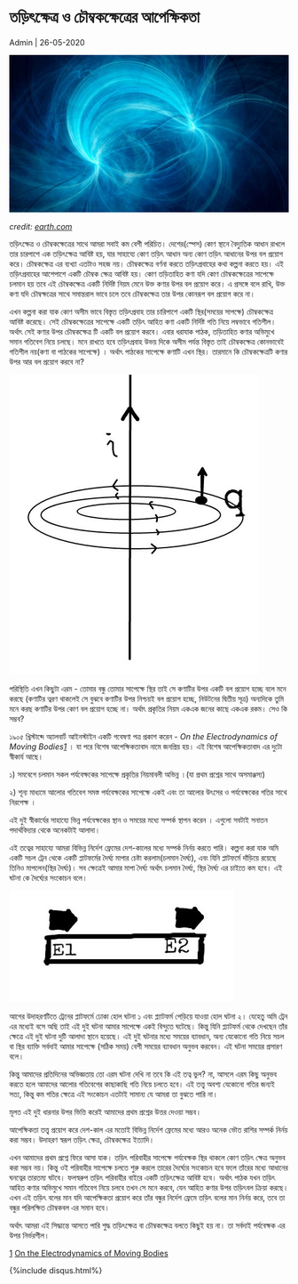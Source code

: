# তড়িৎক্ষেত্র ও চৌম্বকক্ষেত্রের আপেক্ষিকতা  

Admin | 26-05-2020

![cover](../img/emt.jpg)

*credit: [earth.com](https://www.earth.com/news/weak-magnetic-fields-health/)*

তড়িৎক্ষেত্র ও চৌম্বকক্ষেত্রের সাথে আমরা সবাই কম বেশী পরিচিত। দেশের(স্পেস) কোণ স্থানে বৈদ্যুতিক আধান রাখলে তার চারপাশে এক তড়িৎক্ষেত্র আবিষ্ট হয়, যার সাহায্যে কোণ তড়িৎ আধান অন্য কোণ তড়িৎ আধানের উপর বল প্রয়োগ করে। চৌম্বকক্ষেত্র এর ব্যখ্যা এতটাও সহজ নয়। চৌম্বকক্ষেত্র বর্ণনা করতে তড়িৎপ্রবাহের কথা কল্পনা করতে হয়।  এই তড়িৎপ্রবাহের আশেপাশে একটি চৌম্বক ক্ষেত্র আবিষ্ট হয়। কোণ তড়িতাহিত কণা যদি কোণ চৌম্বকক্ষেত্রের সাপেক্ষে চলমান হয় তবে এই চৌম্বকক্ষেত্র একটি নির্দিষ্ট নিয়ম মেনে উক্ত কণার উপর বল প্রয়োগ করে। এ প্রসঙ্গে বলে রাখি, উক্ত কণা যদি চৌম্বক্ষত্রের সাথে সমান্তরাল ভাবে চলে তবে চৌম্বকক্ষেত্র তার উপর কোনরূপ বল প্রয়োগ করে না। 
 
 এখন কল্পনা করা যাক কোণ অসীম ভাবে বিস্তৃত তড়িৎপ্রবাহ তার চারিপাশে একটি স্থির(সময়ের সাপক্ষে) চৌম্বকক্ষেত্র আবিষ্ট করেছে। সেই চৌম্বকক্ষেত্রের সাপেক্ষে একটি তড়িৎ আহিত কণা একটি নির্দিষ্ট গতি নিয়ে লম্বভাবে গতিশীল। অর্থাৎ সেই কণার উপর চৌম্বকক্ষেত্র টি একটি বল প্রয়োগ করবে। এবার ধরাযাক পাঠক, তড়িতাহিত কণার অভিমুখে সমান গতিবেগ নিয়ে চলছে।  মনে রাখতে হবে তড়িৎপ্রবাহ উভয় দিকে অসীম পর্যন্ত বিস্তৃত  তাই চৌম্বকক্ষেত্র কোনভাবেই গতিশীল নয়(কণা বা পাঠকের সাপেক্ষে) । অর্থাৎ পাঠকের সাপেক্ষে কণাটি এখন স্থির। তারমানে কি চৌম্বকক্ষেত্রটি কণার উপর আর বল প্রয়োগ করবে না?
 
 ![magfield](../img/mag.jpg)
 
 পরিস্থিতি এখন কিছুটা এরম - তোমার বন্ধু তোমার সাপেক্ষে স্থির তাই সে কণাটির উপর একটি বল প্রয়োগ হচ্ছে বলে মনে করছে (কণাটির ত্বরণ থাকলেই সে বুঝবে কণাটির উপর নিশ্চয়ই বল প্রয়োগ হচ্ছে, নিউটনের দ্বিতীয় সূত্র) অন্যদিকে তুমি মনে করছ কণাটির উপর কোণ বল প্রয়োগ হচ্ছে না। অর্থাৎ প্রকৃতির নিয়ম একএক জনের কাছে একএক রকম। সেও কি সম্ভব? 
 
 ১৯০৫ খ্রিস্টাব্দে অ্যালবার্ট আইনস্টাইন একটি গবেষণা পত্র প্রকাশ করেন - *On the Electrodynamics of Moving Bodies[1][1]* । যা পরে বিশেষ আপেক্ষিকতাবাদ নামে জনপ্রিয় হয়। এই বিশেষ আপেক্ষিকতাবাদ এর দুটো স্বীকার্য আছে। 
 
১) সমবেগে চলমান সকল পর্যবেক্ষকের সাপেক্ষে প্রকৃতির নিয়মাবলী অভিন্ন ।(যা প্রথম প্রশ্নের সাথে অসমাঞ্জস্য) 

২) শূন্য মাধ্যমে আলোর গতিবেগ সমস্ত পর্যবেক্ষকের সাপেক্ষে একই এবং তা আলোর উৎসের ও পর্যবেক্ষকের গতির সাথে নিরপেক্ষ ।

এই দুই স্বীকার্যের সাহায্যে ভিন্ন পর্যবেক্ষকের স্থান ও সময়ের মধ্যে সম্পর্ক স্থাপন করেন । এগুলো সবটাই সনাতন পদার্থবিদ্যার থেকে অনেকটাই আলাদা। 


এই তত্বের সাহায্যে আমরা বিভিন্ন নির্দেশ ফ্রেমের দেশ-কালের মধ্যে সম্পর্ক নির্নয় করতে পারি। কল্পনা করা যাক অমি একটি সচল ট্রেন থেকে একটি প্লাটফর্মের দৈর্ঘ্য মাপার চেষ্টা করলাম(চলমান দৈর্ঘ্য), এবং যিনি প্লাটফর্মে দাঁড়িয়ে রয়েছে তিনিও মাপলেন(স্থির দৈর্ঘ্য)। সব ক্ষেত্রেই আমার মাপা দৈর্ঘ্য অর্থাৎ চলমান দৈর্ঘ্য, স্থির দৈর্ঘ্য এর চাইতে কম হবে। এই ঘটনা কে দৈর্ঘ্যের সংকোচন বলে। 

![train](../img/stn.jpg)

আগের উদাহরণটিতে ট্রেনের প্লাটফর্মে ঢোকা হোল ঘটনা ১ এবং প্ল্যাটফর্ম পেড়িয়ে যাওয়া হোল ঘটনা ২। যেহেতু অমি ট্রেন এর মধ্যেই বসে অছি তাই এই দুই ঘটনা আমার সাপেক্ষে একই বিন্দুতে ঘটেছে। কিন্তু যিনি প্ল্যাটফর্ম থেকে দেখছেন তাঁর ক্ষেত্রে এই দুই ঘটনা দুটি আলাদা স্থানে হয়েছে। এই দুই ঘটনার মধ্যে সময়ের ব্যাবধান, অন্য যেকোনো গতি নিয়ে সচল বা স্থির ব্যাক্তি সর্বদাই আমার সাপেক্ষে (সঠিক সময়) বেশী সময়ের ব্যাবধান অনুভব করবেন। এই ঘটনা সময়ের প্রসারণ বলে।

কিন্তু আমাদের প্রতিদিনের অভিজ্ঞতায় তো এরম ঘটনা দেখি না তবে কি এই তত্ব ভুল? না, আসলে এরম কিছু অনুভব করতে হলে আমাদের আলোর গতিবেগের কাছাকাছি গতি নিয়ে চলতে হবে। এই তত্ত্ব অবশ্য যেকোনো গতির জন্যই সত্য, কিন্তু কম গতির ক্ষেত্রে এই সংকোচন এতটাই সামান্য যে আমরা তা বুঝতে পারি না। 
 
মূলত এই দুই ধারনার উপর ভিত্তি করেই আমাদের প্রথম প্রশ্নের উত্তর দেওয়া সম্ভব।
 
আপেক্ষিকতা তত্ত্ব প্রয়োগ করে দেশ-কাল এর মতোই বিভিন্ন নির্দেশ ফ্রেমের মধ্যে আরও অনেক ভৌত রাশির সম্পর্ক নির্নয় করা সম্ভব। উদাহরণ স্বরূপ তড়িৎ ক্ষেত্র, চৌম্বকক্ষেত্র ইত্যাদি। 

এখন আমাদের প্রথম প্রশ্নে ফিরে আসা যাক। তড়িৎ পরিবাহীর সাপেক্ষে পর্যবেক্ষক স্থির থাকলে কোণ তড়িৎ ক্ষেত্র অনুভব করা সম্ভব নয়। কিন্তু ওই পরিবাহীর সাপেক্ষে চলতে শুরু করলে তারের দৈর্ঘ্যের সংকোচন হবে ফলে তাঁরের মধ্যে আধানের ঘনত্বের তারতম্য ঘটবে। ফলস্বরুপ তড়িৎ পরিবাহীর বাইরে একটি তড়িৎক্ষেত্র আবিষ্ট হবে। অর্থাৎ পাঠক যখন তড়িৎ আহিত কণার অভিমুখে সমান গতিবেগ নিয়ে চলবে তখন সে মনে করবে, যেন আহিত কণার উপর তড়িৎবল ক্রিয়া করছে। এখন এই তড়িৎ বলের মান যদি আপেক্ষিকতা প্রয়োগ করে তাঁর বন্ধুর নির্দেশ ফ্রেমে তড়িৎ বলের মান নির্নয় করে, তবে তা বন্ধুর পরিলক্ষিত চৌম্বকবল এর সমান হবে। 

অর্থাৎ আমরা এই সিদ্ধান্তে আসতে পারি শুদ্ধ তড়িৎক্ষেত্র বা চৌম্বকক্ষেত্র বলতে কিছুই হয় না। তা সর্বদাই পর্যবেক্ষক এর উপর নির্ভরশীল। 
 
[1] [On the Electrodynamics of Moving Bodies](https://en.wikisource.org/wiki/Translation:On_the_Electrodynamics_of_Moving_Bodies)

[1]: https://en.wikisource.org/wiki/Translation:On_the_Electrodynamics_of_Moving_Bodies

{%include disqus.html%}


 


